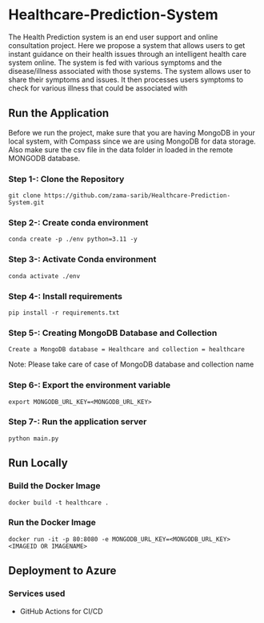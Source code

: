 # Healthcare-Prediction-System
The Health Prediction system is an end user support and online consultation project. Here we propose a system that allows users to get instant guidance on their health issues through an intelligent health care system online. The system is fed with various symptoms and the disease/illness associated with those systems. The system allows user to share their symptoms and issues. It then processes users symptoms to check for various illness that could be associated with 


## Run the Application
Before we run the project, make sure that you are having MongoDB in your local system, with Compass since we are using MongoDB for data storage. Also make sure the csv file in the data folder in loaded in the remote MONGODB database.

### Step 1-: Clone the Repository
```
git clone https://github.com/zama-sarib/Healthcare-Prediction-System.git
```

### Step 2-: Create conda environment
```
conda create -p ./env python=3.11 -y
```

### Step 3-: Activate Conda environment
```
conda activate ./env
```

### Step 4-: Install requirements
```
pip install -r requirements.txt
```

### Step 5-: Creating MongoDB Database and Collection
```
Create a MongoDB database = Healthcare and collection = healthcare
```
Note: Please take care of case of MongoDB database and collection name 


### Step 6-: Export the environment variable
```
export MONGODB_URL_KEY=<MONGODB_URL_KEY>

```

### Step 7-: Run the application server
```
python main.py
```

## Run Locally

### Build the Docker Image
```
docker build -t healthcare .
```

### Run the Docker Image

```
docker run -it -p 80:8080 -e MONGODB_URL_KEY=<MONGODB_URL_KEY> <IMAGEID OR IMAGENAME>
```
## Deployment to Azure

### Services used
- GitHub Actions for CI/CD
